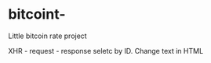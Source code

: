 # bitcoint-
Little bitcoin rate project

XHR - request - response 
seletc by ID. Change text in HTML
